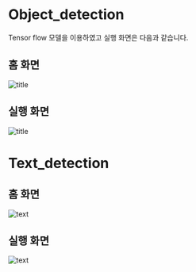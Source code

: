 # Object_detection

Tensor flow 모델을 이용하였고 실행 화면은 다음과 같습니다.

## 홈 화면

![title]('/images/title1.png')


## 실행 화면
![title]('/images/title2.png)


# Text_detection

## 홈 화면

![text]('/images/title3.png')

## 실행 화면

![text]('/images/title4.png)